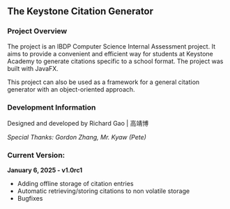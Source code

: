 ## The Keystone Citation Generator
### Project Overview
The project is an IBDP Computer Science Internal Assessment project. It aims to provide a convenient and efficient way for students at Keystone Academy to generate citations specific to a school format. The project was built with JavaFX.

This project can also be used as a framework for a general citation generator with an object-oriented approach.
### Development Information
Designed and developed by Richard Gao | 高靖博

_Special Thanks: Gordon Zhang, Mr. Kyaw (Pete)_

### Current Version:
**January 6, 2025 - v1.0rc1**
- Adding offline storage of citation entries
- Automatic retrieving/storing citations to non volatile storage
- Bugfixes